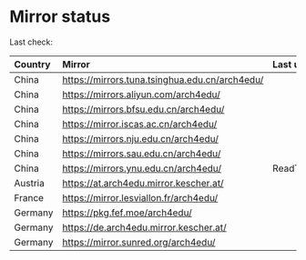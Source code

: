 <script src="./time.js"></script>
# Mirror status
Last check: <script type="text/javascript">localize(1697250055.1616778);</script>

|Country|Mirror|Last update|
|:------|:-----|:----------|
|China|https://mirrors.tuna.tsinghua.edu.cn/arch4edu/|<script type="text/javascript">localize(1697221931);</script>|
|China|https://mirrors.aliyun.com/arch4edu/|<script type="text/javascript">localize(1697221931);</script>|
|China|https://mirrors.bfsu.edu.cn/arch4edu/|<script type="text/javascript">localize(1697221931);</script>|
|China|https://mirror.iscas.ac.cn/arch4edu/|<script type="text/javascript">localize(1697178919);</script>|
|China|https://mirrors.nju.edu.cn/arch4edu/|<script type="text/javascript">localize(1697135507);</script>|
|China|https://mirrors.sau.edu.cn/arch4edu/|<script type="text/javascript">localize(1697221931);</script>|
|China|https://mirrors.ynu.edu.cn/arch4edu/|ReadTimeout|
|Austria|https://at.arch4edu.mirror.kescher.at/|<script type="text/javascript">localize(1697221931);</script>|
|France|https://mirror.lesviallon.fr/arch4edu/|<script type="text/javascript">localize(1697221931);</script>|
|Germany|https://pkg.fef.moe/arch4edu/|<script type="text/javascript">localize(1697221931);</script>|
|Germany|https://de.arch4edu.mirror.kescher.at/|<script type="text/javascript">localize(1697221931);</script>|
|Germany|https://mirror.sunred.org/arch4edu/|<script type="text/javascript">localize(1697221931);</script>|

<script src="./tablefilter/tablefilter.js"></script>
<script src="./table.js"></script>
